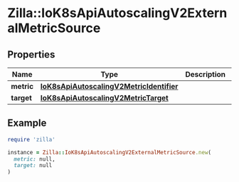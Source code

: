 # Zilla::IoK8sApiAutoscalingV2ExternalMetricSource

## Properties

| Name | Type | Description | Notes |
| ---- | ---- | ----------- | ----- |
| **metric** | [**IoK8sApiAutoscalingV2MetricIdentifier**](IoK8sApiAutoscalingV2MetricIdentifier.md) |  |  |
| **target** | [**IoK8sApiAutoscalingV2MetricTarget**](IoK8sApiAutoscalingV2MetricTarget.md) |  |  |

## Example

```ruby
require 'zilla'

instance = Zilla::IoK8sApiAutoscalingV2ExternalMetricSource.new(
  metric: null,
  target: null
)
```

